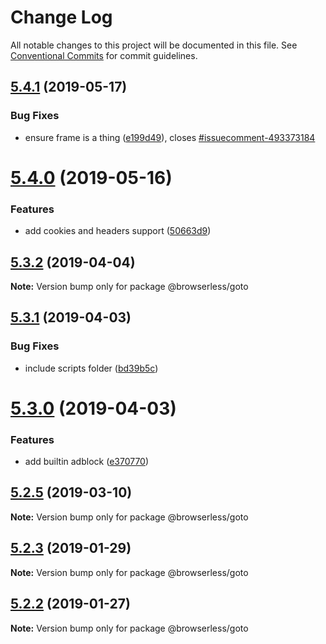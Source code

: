 # Change Log

All notable changes to this project will be documented in this file.
See [Conventional Commits](https://conventionalcommits.org) for commit guidelines.

## [5.4.1](https://github.com/kikobeats/browserless/tree/master/packages/goto/compare/v5.4.0...v5.4.1) (2019-05-17)


### Bug Fixes

* ensure frame is a thing ([e199d49](https://github.com/kikobeats/browserless/tree/master/packages/goto/commit/e199d49)), closes [#issuecomment-493373184](https://github.com/kikobeats/browserless/tree/master/packages/goto/issues/issuecomment-493373184)





# [5.4.0](https://github.com/kikobeats/browserless/tree/master/packages/goto/compare/v5.3.3...v5.4.0) (2019-05-16)


### Features

* add cookies and headers support ([50663d9](https://github.com/kikobeats/browserless/tree/master/packages/goto/commit/50663d9))





## [5.3.2](https://github.com/kikobeats/browserless/tree/master/packages/goto/compare/v5.3.1...v5.3.2) (2019-04-04)

**Note:** Version bump only for package @browserless/goto





## [5.3.1](https://github.com/kikobeats/browserless/tree/master/packages/goto/compare/v5.3.0...v5.3.1) (2019-04-03)


### Bug Fixes

* include scripts folder ([bd39b5c](https://github.com/kikobeats/browserless/tree/master/packages/goto/commit/bd39b5c))





# [5.3.0](https://github.com/kikobeats/browserless/tree/master/packages/goto/compare/v5.2.5...v5.3.0) (2019-04-03)


### Features

* add builtin adblock ([e370770](https://github.com/kikobeats/browserless/tree/master/packages/goto/commit/e370770))





## [5.2.5](https://github.com/kikobeats/browserless/tree/master/packages/goto/compare/v5.2.4...v5.2.5) (2019-03-10)

**Note:** Version bump only for package @browserless/goto





## [5.2.3](https://github.com/kikobeats/browserless/tree/master/packages/goto/compare/v5.2.2...v5.2.3) (2019-01-29)

**Note:** Version bump only for package @browserless/goto





## [5.2.2](https://github.com/kikobeats/browserless/tree/master/packages/goto/compare/v5.2.1...v5.2.2) (2019-01-27)

**Note:** Version bump only for package @browserless/goto

